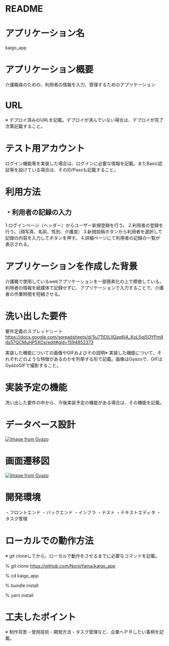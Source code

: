 # README


# アプリケーション名
kaigo_app	
# アプリケーション概要
介護職員のための、利用者の情報を入力、管理するためのアプリケーション

# URL
※	デプロイ済みのURLを記載。デプロイが済んでいない場合は、デプロイが完了次第記載すること。

# テスト用アカウント	
ログイン機能等を実装した場合は、ログインに必要な情報を記載。またBasic認証等を設けている場合は、そのID/Passも記載すること。

# 利用方法	

## ・利用者の記録の入力
1.ログインページ（ヘッダー）からユーザー新規登録を行う。
2.利用者の登録を行う。（顔写真、名前、性別、介護度）
3.新規投稿ボタンから利用者を選択して記録の内容を入力してボタンを押す。
4.詳細ページにて利用者の記録の一覧が表示される。



# アプリケーションを作成した背景	
介護職で使用しているwebアプリケーションを一部簡素化の上で模倣している。利用者の情報を紙媒体で記録せずに、アプリケーションで入力することで、介護者の作業時間を短縮させる。

# 洗い出した要件	
要件定義のスプレッドシート
https://docs.google.com/spreadsheets/d/1lu7TtDILIlQaq6jA_KoL5qj5OYPm8ds57QCMuHP5XOs/edit#gid=1594852373

実装した機能についての画像やGIFおよびその説明※	実装した機能について、それぞれどのような特徴があるのかを列挙する形で記載。画像はGyazoで、GIFはGyazoGIFで撮影すること。


# 実装予定の機能	
洗い出した要件の中から、今後実装予定の機能がある場合は、その機能を記載。

# データベース設計
[![Image from Gyazo](https://i.gyazo.com/57e6bd69342de7b29f34813b69e49a12.png)](https://gyazo.com/57e6bd69342de7b29f34813b69e49a12)

# 画面遷移図
[![Image from Gyazo](https://i.gyazo.com/bbdc078d0c3d4d1385ac634089e7520d.png)](https://gyazo.com/bbdc078d0c3d4d1385ac634089e7520d)

# 開発環境	
・フロントエンド
・バックエンド
・インフラ
・テスト
・テキストエディタ
・タスク管理

# ローカルでの動作方法

※	git cloneしてから、ローカルで動作をさせるまでに必要なコマンドを記載。

% git clone https://github.com/NorioYama/kaigo_app

% cd kaigo_app

% bundle install

% yarn install

# 工夫したポイント
※	制作背景・使用技術・開発方法・タスク管理など、企業へＰＲしたい事柄を記載。
